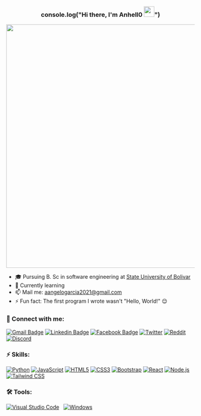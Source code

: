
<h3 align="center">
  console.log("Hi there, I'm Anhell0 <img src="https://media.giphy.com/media/hvRJCLFzcasrR4ia7z/giphy.gif" width="28">")
</h3> 
<p align="center">
  <a href="#"><img width="650px" src="https://readme-typing-svg.herokuapp.com?font=Ubuntu&color=58a6ff&size=22&center=true&lines=Hello,+World+🌎;Welcome+to+my+GitHub+profile+😇;Happy+to+see+you+here+😀;Feel+free+to+look+around+😌;Reach+me+out+if+you+need+me+🤗;Have+a+great+day+😊"></a>
</p>

- 🎓 Pursuing B. Sc in software engineering at [State University of Bolivar](https://www.ueb.edu.ec/)
- 🧠 Currently learning 
- 📫 Mail me: [aangelogarcia2021@gmail.com](mailto:aangelogarcia2021@gmail.com)
- ⚡ Fun fact: The first program I wrote wasn't "Hello, World!" 😌 
<!-- - 💬 Ask me about Python -->
### 🔗 Connect with me:
<!-- style=flat-square& -->
[![Gmail Badge](https://img.shields.io/badge/-Gmail-D14836?logo=Gmail&logoColor=white&link=mailto:shakib@duck.com)](mailto:aangelogarcia2021@gmail.com)
[![Linkedin Badge](https://img.shields.io/badge/-ANHELL0s-blue?logo=Linkedin&logoColor=white&link=https://www.linkedin.com/in/mo-shakib/)](https://www.linkedin.com/in/mo-shakib/)
[![Facebook Badge](https://img.shields.io/badge/-ANHELL0s-blue?logo=Facebook&logoColor=white&link=https://www.facebook.com/shak1b/)](https://www.facebook.com/ANHELL0s/)
[![Twitter](https://img.shields.io/badge/@ANHELL0s-%231DA1F2.svg?logo=Twitter&logoColor=white)](https://twitter.com/Mo__Shakib)
[![Reddit](https://img.shields.io/badge/@ANHELL0s-FF4500?logo=reddit&logoColor=white)](https://www.reddit.com/user/mo__shakib)
[![Discord](https://img.shields.io/badge/-ANHELL0s-40567A?logo=Discord&logoColor=white&link=https://discordapp.com/users/moshakib/)](https://discordapp.com/users/732774519802036294)

### ⚡ Skills:
[![Python](https://img.shields.io/badge/-Python-yellow?logo=Python)](#)
[![JavaScript](https://img.shields.io/badge/-JavaScript-blue?logo=javascript)](#)
[![HTML5](https://img.shields.io/badge/-HTML5-E34F26?logo=html5&logoColor=white)](#)
[![CSS3](https://img.shields.io/badge/-CSS3-1572B6?logo=css3)](#)
[![Bootstrap](https://img.shields.io/badge/-Bootstrap-563D7C?logo=bootstrap)](#)
[![React](https://img.shields.io/badge/-React-61DAFB?logo=react)](#)
[![Node.js](https://img.shields.io/badge/-Node.js-339933?logo=node.js&logoColor=white)](#)
[![Tailwind CSS](https://img.shields.io/badge/-Tailwind%20CSS-38B2AC?logo=tailwind-css&logoColor=white)](#)

<!-- [![Django](https://img.shields.io/badge/django-%23092E20.svg?logo=django&logoColor=white)](#) -->
<!-- [![Java](https://img.shields.io/badge/-java-E34A86?logo=java)](#) -->
<!-- [![LaTeX](https://img.shields.io/badge/latex-%23008080.svg?logo=latex&logoColor=white)](#) -->
<!-- style=flat-square& -->

### 🛠 Tools:
<p>
<!--   <a href="#"><img alt="" src=""></a> -->
  <a href="#"><img alt="Visual Studio Code" src="https://img.shields.io/badge/Visual%20Studio%20Code-0078d7.svg?logo=visual-studio-code&logoColor=white"></a>
  <a href="#"><img alt="" src="https://img.shields.io/badge/Sublime_text-%23575757.svg?logo=sublime-text&logoColor=important"></a>
  <a href="#"><img alt="" src="https://img.shields.io/badge/IntelliJIDEA-5d9425.svg?logo=intellij-idea&logoColor=white"></a>
  <a href="#"><img alt="Windows" src="https://img.shields.io/badge/Windows-0078D6?logo=windows&logoColor=white"></a>
</p>

